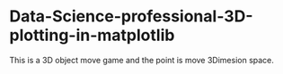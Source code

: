 # Data-Science-professional-3D-plotting-in-matplotlib
This is a 3D object move game and the point is move 3Dimesion space.

